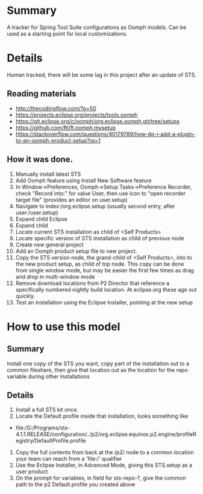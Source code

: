 # Summary

A tracker for Spring Tool Suite configurations as Oomph models.  Can be used as a starting point for local customizations.

# Details

Human tracked, there will be some lag in this project after an update of STS.

## Reading materials
- http://thecodingflow.com/?p=50
- https://projects.eclipse.org/projects/tools.oomph
- https://git.eclipse.org/c/oomph/org.eclipse.oomph.git/tree/setups
- https://github.com/ftl/ft.oomph.mysetup
- https://stackoverflow.com/questions/40179789/how-do-i-add-a-plugin-to-an-oomph-product-setup?rq=1

## How it was done.

1. Manually install latest STS
1. Add Oomph feature using Install New Software feature
1. In Window->Preferences, Oomph->Setup Tasks->Preference Recorder, check "Record into:" for value User, then use icon to "open recorder target file" (provides an editor on user.setup)
1. Navigate to index:/org.eclipse.setup (usually second entry, after user:/user.setup)
1. Expand child Eclipse
1. Expand child <Self Products>
1. Locate current STS installation as child of \<Self Products\>
1. Locate specific version of STS installation as child of previous node
1. Create new general project
1. Add an Oomph product setup file to new project.
1. Copy the STS version node, the grand-child of \<Self Products\>, into to the new product setup, as child of top node.  This copy can be done from single window mode, but may be easier the first few times as drag and drop in multi-window mode 
1. Remove download locations from P2 Director that reference a specifically numbered nightly build location.  At eclipse.org these age out quickly.
1. Test an installation using the Eclipse Installer, pointing at the new setup 

# How to use this model

## Summary

Install one copy of the STS you want, copy part of the installation out to a common fileshare, then give that location out as the location for the repo variable during other installations

## Details

1. Install a full STS kit once.
1. Locate the Default.profile inside that installation, looks something like
 
 - file:/G:/Programs/sts-4.1.1.RELEASE/configuration/../p2/org.eclipse.equinox.p2.engine/profileRegistry/DefaultProfile.profile
 
1. Copy the full contents from back at the /p2/ node to a common location your team can reach from a 'file:/' qualifier
1. Use the Eclipse Installer, in Advanced Mode, giving this STS.setup as a user product
1. On the prompt for variables, in field for sts-repo-?, give the common path to the p2 Default.profile you created above